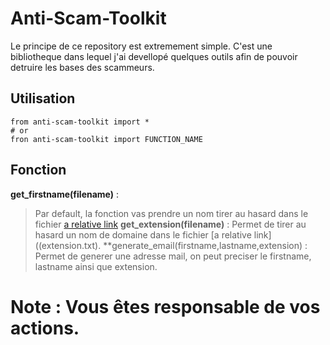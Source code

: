 # Anti-Scam-Toolkit

Le principe de ce repository est extremement simple. C'est une bibliotheque dans lequel j'ai devellopé quelques outils afin de pouvoir detruire les bases des scammeurs.

## Utilisation 

``` 
from anti-scam-toolkit import *
# or 
fron anti-scam-toolkit import FUNCTION_NAME
```

## Fonction

**get_firstname(filename)** : 
> Par default, la fonction vas prendre un nom tirer au hasard dans le fichier [a relative link](names.txt)
**get_extension(filename)** : 
> Permet de tirer au hasard un nom de domaine dans le fichier [a relative link]((extension.txt). 
**generate_email(firstname,lastname,extension) :
> Permet de generer une adresse mail, on peut preciser le firstname, lastname ainsi que extension.



# Note : Vous êtes responsable de vos actions.
